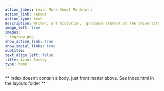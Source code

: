 ```yaml
---
action_label: Learn More About Me &rarr;
action_link: /about
action_type: text
description: Writer, art historian,  graduate student at the University of Texas, Austin. <p><b>SITE CURRENTLY UNDER CONSTRUCTION</b>
image_left: true
images:
- img/new.png
show_action_link: true
show_social_links: true
subtitle:   
text_align_left: false
title: Avani Sastry
type: home
---
```


** index doesn't contain a body, just front matter above.
See index.html in the layouts folder **
